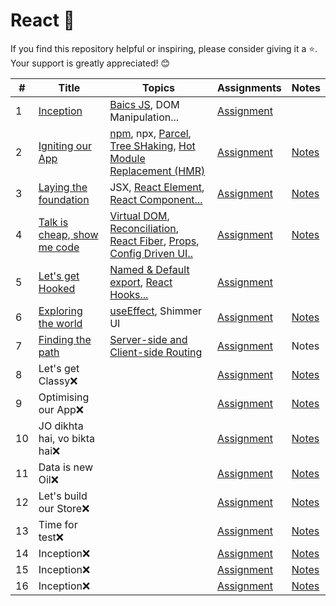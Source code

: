 # React 🚀
If you find this repository helpful or inspiring, please consider giving it a ⭐. Your support is greatly appreciated! 😊

\# | Title | Topics | Assignments | Notes 
----|----|----|----|----
1 | [Inception](https://github.com/vaibhav1281/Namaste-React/tree/main/React-Day-1) | [Baics JS](https://www.youtube.com/watch?v=pN6jk0uUrD8&list=PLxnjbfm5MCHFbRlyVCAqpJFdIzPN_IPID), DOM Manipulation...  | [Assignment](https://github.com/vaibhav1281/Namaste-React/blob/main/React-Day-1/README.md) |  
2 | [Igniting our App](https://github.com/vaibhav1281/Namaste-React/tree/main/React-Day-2) | [npm](https://docs.npmjs.com/about-npm), npx, [Parcel](https://parceljs.org/), [Tree SHaking](https://parceljs.org/features/scope-hoisting/), [Hot Module Replacement (HMR)](https://parceljs.org/features/development/#hot-reloading)  | [Assignment](https://github.com/vaibhav1281/Namaste-React/blob/main/React-Day-2/README.md) | [Notes](https://github.com/vaibhav1281/Namaste-React/tree/main/React-Day-2/Notes) 
3 | [Laying the foundation](https://github.com/vaibhav1281/Namaste-React/tree/main/React-Day-3) | JSX, [React Element](https://react.dev/reference/react/createElement), [React Component...](https://react.dev/reference/react/components)  | [Assignment](https://github.com/vaibhav1281/Namaste-React/blob/main/React-Day-3/README.md) | [Notes](https://github.com/vaibhav1281/Namaste-React/blob/main/React-Day-3/Notes/README.md) 
4 | [Talk is cheap, show me code](https://github.com/vaibhav1281/Namaste-React/tree/main/React-Day-4) | [Virtual DOM](https://github.com/vaibhav1281/Namaste-React/blob/main/React-Day-4/README.md#q-06-what-in-virtual-dom-), [Reconciliation](https://github.com/acdlite/react-fiber-architecture#what-is-reconciliation), [React Fiber](https://github.com/acdlite/react-fiber-architecture#introduction), [Props](https://react.dev/learn/passing-props-to-a-component), [Config Driven UI..](https://github.com/vaibhav1281/Namaste-React/blob/main/React-Day-4/README.md#q-11-what-is-a-config-driven-ui-)  | [Assignment](https://github.com/vaibhav1281/Namaste-React/blob/main/React-Day-4/README.md) | [Notes](https://github.com/vaibhav1281/Namaste-React/blob/main/React-Day-4/Notes/README.md) 
5 | [Let's get Hooked](https://github.com/vaibhav1281/Namaste-React/tree/main/React-Day-5) | [Named & Default export](https://react.dev/learn/importing-and-exporting-components#exporting-and-importing-a-component), [React Hooks...](https://react.dev/reference/react)  | [Assignment](https://github.com/vaibhav1281/Namaste-React/blob/main/React-Day-5/README.md) |  
6 | [Exploring the world](https://github.com/vaibhav1281/Namaste-React/tree/main/React-Day-6) | [useEffect](https://react.dev/reference/react/useEffect), Shimmer UI | [Assignment](https://github.com/vaibhav1281/Namaste-React/blob/main/React-Day-6/README.md) | [Notes](https://github.com/vaibhav1281/Namaste-React/blob/main/React-Day-6/React%20Day%206.pdf) 
7 | [Finding the path](https://github.com/vaibhav1281/Namaste-React/tree/main/React-Day-7) | [Server-side and Client-side Routing](https://medium.com/@wilbo/server-side-vs-client-side-routing-71d710e9227f)  | [Assignment](https://github.com/vaibhav1281/Namaste-React/blob/main/React-Day-7/README.md) | Notes 
8 | Let's get Classy❌ |  | [Assignment]() | [Notes]() 
9 | Optimising our App❌ |  | [Assignment]() | [Notes]() 
10 | JO dikhta hai, vo bikta hai❌ |  | [Assignment]() | [Notes]() 
11 | Data is new Oil❌ |  | [Assignment]() | [Notes]() 
12 | Let's build our Store❌ |  | [Assignment]() | [Notes]() 
13 | Time for test❌ |  | [Assignment]() | [Notes]() 
14 | Inception❌ |  | [Assignment]() | [Notes]() 
15 | Inception❌ |  | [Assignment]() | [Notes]() 
16 | Inception❌ |  | [Assignment]() | [Notes]() 
